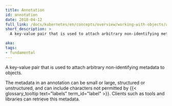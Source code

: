 ```yaml
---
title: Annotation
id: annotation
date: 2018-04-12
full_link: /docs/kubernetes/en/concepts/overview/working-with-objects/annotations
short_description: >
  A key-value pair that is used to attach arbitrary non-identifying metadata to objects.

aka: 
tags:
- fundamental
---
```

 A key-value pair that is used to attach arbitrary non-identifying metadata to objects.

<!--more--> 

The metadata in an annotation can be small or large, structured or unstructured, and can include characters not permitted by {{< glossary_tooltip text="labels" term_id="label" >}}. Clients such as tools and libraries can retrieve this metadata.

